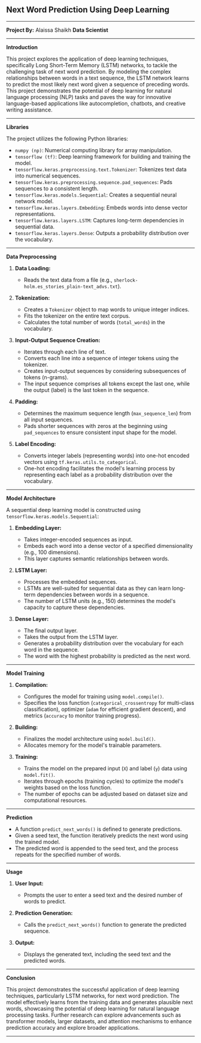 ## Next Word Prediction Using Deep Learning

---

**Project By:** Alaissa Shaikh
**Data Scientist**

---

**Introduction**

This project explores the application of deep learning techniques, specifically Long Short-Term Memory (LSTM) networks, to tackle the challenging task of next word prediction. By modeling the complex relationships between words in a text sequence, the LSTM network learns to predict the most likely next word given a sequence of preceding words. This project demonstrates the potential of deep learning for natural language processing (NLP) tasks and paves the way for innovative language-based applications like autocompletion, chatbots, and creative writing assistance.

---

**Libraries**

The project utilizes the following Python libraries:

* `numpy (np)`: Numerical computing library for array manipulation.
* `tensorflow (tf)`: Deep learning framework for building and training the model.
* `tensorflow.keras.preprocessing.text.Tokenizer`: Tokenizes text data into numerical sequences.
* `tensorflow.keras.preprocessing.sequence.pad_sequences`: Pads sequences to a consistent length.
* `tensorflow.keras.models.Sequential`: Creates a sequential neural network model.
* `tensorflow.keras.layers.Embedding`: Embeds words into dense vector representations.
* `tensorflow.keras.layers.LSTM`: Captures long-term dependencies in sequential data.
* `tensorflow.keras.layers.Dense`: Outputs a probability distribution over the vocabulary.

---

**Data Preprocessing**

1. **Data Loading:**
   - Reads the text data from a file (e.g., `sherlock-holm.es_stories_plain-text_advs.txt`).

2. **Tokenization:**
   - Creates a `Tokenizer` object to map words to unique integer indices.
   - Fits the tokenizer on the entire text corpus.
   - Calculates the total number of words (`total_words`) in the vocabulary.

3. **Input-Output Sequence Creation:**
   - Iterates through each line of text.
   - Converts each line into a sequence of integer tokens using the tokenizer.
   - Creates input-output sequences by considering subsequences of tokens (n-grams).
   - The input sequence comprises all tokens except the last one, while the output (label) is the last token in the sequence.

4. **Padding:**
   - Determines the maximum sequence length (`max_sequence_len`) from all input sequences.
   - Pads shorter sequences with zeros at the beginning using `pad_sequences` to ensure consistent input shape for the model.

5. **Label Encoding:**
   - Converts integer labels (representing words) into one-hot encoded vectors using `tf.keras.utils.to_categorical`.
   - One-hot encoding facilitates the model's learning process by representing each label as a probability distribution over the vocabulary.

---

**Model Architecture**

A sequential deep learning model is constructed using `tensorflow.keras.models.Sequential`:

1. **Embedding Layer:**
   - Takes integer-encoded sequences as input.
   - Embeds each word into a dense vector of a specified dimensionality (e.g., 100 dimensions).
   - This layer captures semantic relationships between words.

2. **LSTM Layer:**
   - Processes the embedded sequences.
   - LSTMs are well-suited for sequential data as they can learn long-term dependencies between words in a sequence.
   - The number of LSTM units (e.g., 150) determines the model's capacity to capture these dependencies.

3. **Dense Layer:**
   - The final output layer.
   - Takes the output from the LSTM layer.
   - Generates a probability distribution over the vocabulary for each word in the sequence.
   - The word with the highest probability is predicted as the next word.

---

**Model Training**

1. **Compilation:**
   - Configures the model for training using `model.compile()`.
   - Specifies the loss function (`categorical_crossentropy` for multi-class classification), optimizer (`adam` for efficient gradient descent), and metrics (`accuracy` to monitor training progress).

2. **Building:**
   - Finalizes the model architecture using `model.build()`.
   - Allocates memory for the model's trainable parameters.

3. **Training:**
   - Trains the model on the prepared input (`X`) and label (`y`) data using `model.fit()`.
   - Iterates through epochs (training cycles) to optimize the model's weights based on the loss function.
   - The number of epochs can be adjusted based on dataset size and computational resources.

---

**Prediction**

- A function `predict_next_words()` is defined to generate predictions.
- Given a seed text, the function iteratively predicts the next word using the trained model.
- The predicted word is appended to the seed text, and the process repeats for the specified number of words.

---

**Usage**

1. **User Input:**
   - Prompts the user to enter a seed text and the desired number of words to predict.

2. **Prediction Generation:**
   - Calls the `predict_next_words()` function to generate the predicted sequence.

3. **Output:**
   - Displays the generated text, including the seed text and the predicted words.

---

**Conclusion**

This project demonstrates the successful application of deep learning techniques, particularly LSTM networks, for next word prediction. The model effectively learns from the training data and generates plausible next words, showcasing the potential of deep learning for natural language processing tasks. Further research can explore advancements such as transformer models, larger datasets, and attention mechanisms to enhance prediction accuracy and explore broader applications.

---
